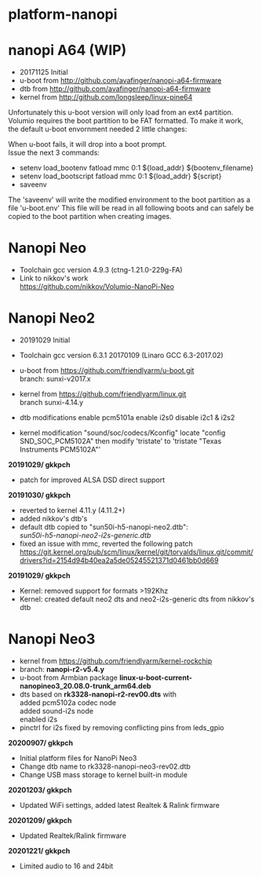 # platform-nanopi

nanopi A64 (WIP)  
================

- 20171125 Initial
- u-boot from http://github.com/avafinger/nanopi-a64-firmware  
- dtb from http://github.com/avafinger/nanopi-a64-firmware
- kernel from http://github.com/longsleep/linux-pine64

Unfortunately this u-boot version will only load from an ext4 partition.
Volumio requires the boot partition to be FAT formatted.
To make it work, the default u-boot envornment needed 2 little changes:  

When u-boot fails, it will drop into a boot prompt.  
Issue the next 3 commands:  

- setenv load_bootenv fatload mmc 0:1 ${load_addr} ${bootenv_filename}
- setenv load_bootscript fatload mmc 0:1 ${load_addr} ${script}
- saveenv

The 'saveenv' will write the modified environment to the boot partition as a file 'u-boot.env'
This file will be read in all following boots and can safely be copied to the boot partition when creating images.

Nanopi Neo
=================
- Toolchain gcc version 4.9.3 (ctng-1.21.0-229g-FA)  
- Link to nikkov's work  
https://github.com/nikkov/Volumio-NanoPi-Neo

  
Nanopi Neo2
=================

- 20191029 Initial

- Toolchain gcc version 6.3.1 20170109 (Linaro GCC 6.3-2017.02)
- u-boot from https://github.com/friendlyarm/u-boot.git   
branch: sunxi-v2017.x 
- kernel from https://github.com/friendlyarm/linux.git  
branch sunxi-4.14.y
- dtb modifications
enable pcm5101a
enable i2s0
disable i2c1 & i2s2
- kernel modification "sound/soc/codecs/Kconfig"
locate "config SND_SOC_PCM5102A"
then modify 'tristate' to 'tristate "Texas Instruments PCM5102A"'

**20191029/ gkkpch**

- patch for improved ALSA DSD direct support  

**20191030/ gkkpch**

- reverted to kernel 4.11.y (4.11.2+)
- added nikkov's dtb's
- default dtb copied to "sun50i-h5-nanopi-neo2.dtb":  
  *sun50i-h5-nanopi-neo2-i2s-generic.dtb*  
- fixed an issue with mmc, reverted the following patch   
https://git.kernel.org/pub/scm/linux/kernel/git/torvalds/linux.git/commit/drivers?id=2154d94b40ea2a5de05245521371d0461bb0d669

**20191029/ gkkpch**
- Kernel: removed support for formats >192Khz  
- Kernel: created default neo2 dts and neo2-i2s-generic dts from nikkov's dtb   

Nanopi Neo3
=================

- kernel from https://github.com/friendlyarm/kernel-rockchip  
- branch: **nanopi-r2-v5.4.y**  
- u-boot from Armbian package **linux-u-boot-current-nanopineo3_20.08.0-trunk_arm64.deb**  
- dts based on **rk3328-nanopi-r2-rev00.dts** with  
   added pcm5102a codec node  
   added sound-i2s node  
   enabled i2s   
- pinctrl for i2s fixed by removing conflicting pins from leds_gpio  

 **20200907/ gkkpch**
 - Initial platform files for NanoPi Neo3  
 - Change dtb name to rk3328-nanopi-neo3-rev02.dtb    
 - Change USB mass storage to kernel built-in module   
 
 **20201203/ gkkpch**
 - Updated WiFi settings, added latest Realtek & Ralink firmware  

**20201209/ gkkpch**
- Updated Realtek/Ralink firmware  

**20201221/ gkkpch**
- Limited audio to 16 and 24bit  




 




